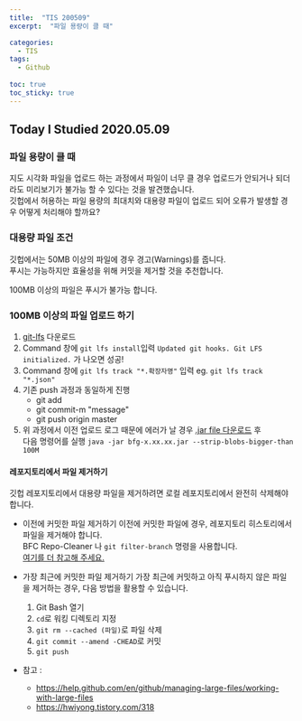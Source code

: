 ```yaml
---
title:  "TIS 200509"
excerpt:  "파일 용량이 클 때"

categories:
  - TIS
tags:
  - Github
  
toc: true
toc_sticky: true
---
```


## Today I Studied 2020.05.09

### 파일 용량이 클 때 
지도 시각화 파일을 업로드 하는 과정에서 파일이 너무 클 경우 업로드가 안되거나 되더라도 미리보기가 불가능 할 수 있다는 것을 발견했습니다.<br>
깃헙에서 허용하는 파일 용량의 최대치와 대용량 파일이 업로드 되어 오류가 발생할 경우 어떻게 처리해야 할까요?

### 대용량 파일 조건
깃헙에서는 50MB 이상의 파일에 경우 경고(Warnings)를 줍니다.<br> 
푸시는 가능하지만 효율성을 위해 커밋을 제거할 것을 추천합니다. 

100MB 이상의 파일은 푸시가 불가능 합니다. 

### 100MB 이상의 파일 업로드 하기
1. [git-lfs](https://git-lfs.github.com/) 다운로드
2. Command 창에 `git lfs install`입력
    `Updated git hooks. Git LFS initialized.` 가 나오면 성공!
3. Command 창에 `git lfs track "*.확장자명"` 입력
    eg. `git lfs track "*.json"`
4. 기존 push 과정과 동일하게 진행
    - git add
    - git commit-m "message"
    - git push origin master
5. 위 과정에서 이전 업로드 로그 때문에 에러가 날 경우 
    [.jar file 다운로드](https://rtyley.github.io/bfg-repo-cleaner/) 후 <br>
    다음 명령어를 실행 `java -jar bfg-x.xx.xx.jar --strip-blobs-bigger-than 100M`


#### 레포지토리에서 파일 제거하기
깃헙 레포지토리에서 대용량 파일을 제거하려면 로컬 레포지토리에서 완전히 삭제해야 합니다. 

* 이전에 커밋한 파일 제거하기
이전에 커밋한 파일에 경우, 레포지토리 히스토리에서 파일을 제거해야 합니다.<br>
BFC Repo-Cleaner 나 `git filter-branch` 명령을 사용합니다.<br>
[여기를 더 참고해 주세요.](https://help.github.com/en/github/authenticating-to-github/removing-sensitive-data-from-a-repository)

* 가장 최근에 커밋한 파일 제거하기
가장 최근에 커밋하고 아직 푸시하지 않은 파일을 제거하는 경우, 다음 방법을 활용할 수 있습니다.<br>
  1. Git Bash 열기
  2. `cd`로 워킹 디렉토리 지정
  3. `git rm --cached (파일)`로 파일 삭제
  4. `git commit --amend -CHEAD`로 커밋
  5. `git push`


* 참고 : 
    - https://help.github.com/en/github/managing-large-files/working-with-large-files
    - https://hwiyong.tistory.com/318
    
